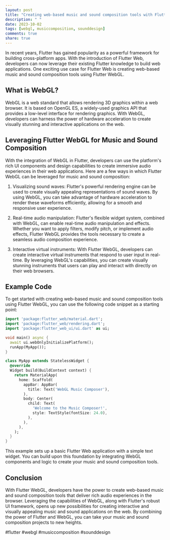 ```yaml
---
layout: post
title: "Creating web-based music and sound composition tools with Flutter WebGL on Flutter Web"
description: " "
date: 2023-10-02
tags: [webgl, musiccomposition, sounddesign]
comments: true
share: true
---
```


In recent years, Flutter has gained popularity as a powerful framework for building cross-platform apps. With the introduction of Flutter Web, developers can now leverage their existing Flutter knowledge to build web applications. One exciting use case for Flutter Web is creating web-based music and sound composition tools using Flutter WebGL.

## What is WebGL?

WebGL is a web standard that allows rendering 3D graphics within a web browser. It is based on OpenGL ES, a widely-used graphics API that provides a low-level interface for rendering graphics. With WebGL, developers can harness the power of hardware acceleration to create visually stunning and interactive applications on the web.

## Leveraging Flutter WebGL for Music and Sound Composition

With the integration of WebGL in Flutter, developers can use the platform's rich UI components and design capabilities to create immersive audio experiences in their web applications. Here are a few ways in which Flutter WebGL can be leveraged for music and sound composition:

1. Visualizing sound waves: Flutter's powerful rendering engine can be used to create visually appealing representations of sound waves. By using WebGL, you can take advantage of hardware acceleration to render these waveforms efficiently, allowing for a smooth and responsive user experience.

2. Real-time audio manipulation: Flutter's flexible widget system, combined with WebGL, can enable real-time audio manipulation and effects. Whether you want to apply filters, modify pitch, or implement audio effects, Flutter WebGL provides the tools necessary to create a seamless audio composition experience.

3. Interactive virtual instruments: With Flutter WebGL, developers can create interactive virtual instruments that respond to user input in real-time. By leveraging WebGL's capabilities, you can create visually stunning instruments that users can play and interact with directly on their web browsers.

## Example Code

To get started with creating web-based music and sound composition tools using Flutter WebGL, you can use the following code snippet as a starting point:

```dart
import 'package:flutter_web/material.dart';
import 'package:flutter_web/rendering.dart';
import 'package:flutter_web_ui/ui.dart' as ui;

void main() async {
  await ui.webOnlyInitializePlatform();
  runApp(MyApp());
}

class MyApp extends StatelessWidget {
  @override
  Widget build(BuildContext context) {
    return MaterialApp(
      home: Scaffold(
        appBar: AppBar(
          title: Text('WebGL Music Composer'),
        ),
        body: Center(
          child: Text(
            'Welcome to the Music Composer!',
            style: TextStyle(fontSize: 24.0),
          ),
        ),
      ),
    );
  }
}
```

This example sets up a basic Flutter Web application with a simple text widget. You can build upon this foundation by integrating WebGL components and logic to create your music and sound composition tools.

## Conclusion

With Flutter WebGL, developers have the power to create web-based music and sound composition tools that deliver rich audio experiences in the browser. Leveraging the capabilities of WebGL, along with Flutter's robust UI framework, opens up new possibilities for creating interactive and visually appealing music and sound applications on the web. By combining the power of Flutter and WebGL, you can take your music and sound composition projects to new heights.

#flutter #webgl #musiccomposition #sounddesign